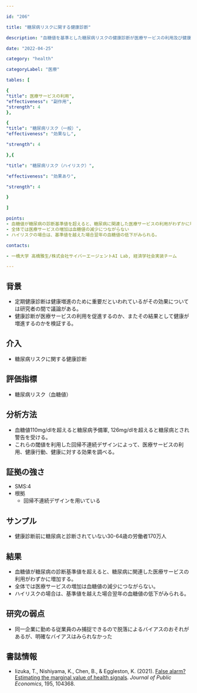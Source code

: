 ```yaml
---

id: "206"

title: "糖尿病リスクに関する健康診断"

description: "血糖値を基準とした糖尿病リスクの健康診断が医療サービスの利用及び健康行動、健康に及ぼす効果"

date: "2022-04-25"

category: "health"

categoryLabel: "医療"

tables: [

{
"title": 医療サービスの利用",
"effectiveness": "副作用",
"strength": 4
},

{
"title": "糖尿病リスク（一般）",
"effectiveness": "効果なし",

"strength": 4

},{

"title": "糖尿病リスク（ハイリスク）",

"effectiveness": "効果あり",

"strength": 4

}

]

points:
- 血糖値が糖尿病の診断基準値を超えると、糖尿病に関連した医療サービスの利用がわずかに増加する。
- 全体では医療サービスの増加は血糖値の減少につながらない
- ハイリスクの場合は、基準値を越えた場合翌年の血糖値の低下がみられる。

contacts:

- 一橋大学 高橋雅生/株式会社サイバーエージェントAI Lab, 経済学社会実装チーム

---
```


## 背景
- 定期健康診断は健康増進のために重要だといわれているがその効果については研究者の間で議論がある。
- 健康診断が医療サービスの利用を促進するのか、またその結果として健康が増進するのかを検証する。

## 介入
- 糖尿病リスクに関する健康診断

## 評価指標
- 糖尿病リスク（血糖値）

## 分析方法
- 血糖値110mg/dlを超えると糖尿病予備軍, 126mg/dlを超えると糖尿病とされ警告を受ける。
- これらの閾値を利用した回帰不連続デザインによって、医療サービスの利用、健康行動、健康に対する効果を調べる。

## 証拠の強さ

- SMS:4
- 根拠
    - 回帰不連続デザインを用いている

## サンプル
- 健康診断前に糖尿病と診断されていない30-64歳の労働者170万人

## 結果
- 血糖値が糖尿病の診断基準値を超えると、糖尿病に関連した医療サービスの利用がわずかに増加する。
- 全体では医療サービスの増加は血糖値の減少につながらない。
- ハイリスクの場合は、基準値を越えた場合翌年の血糖値の低下がみられる。

## 研究の弱点
- 同一企業に勤める従業員のみ捕捉できるので脱落によるバイアスのおそれがあるが、明確なバイアスはみられなかった

## 書誌情報
- Iizuka, T., Nishiyama, K., Chen, B., & Eggleston, K. (2021). [False alarm? Estimating the marginal value of health signals](https://www.sciencedirect.com/science/article/pii/S0047272721000049?via%3Dihub). *Journal of Public Economics*, 195, 104368.

